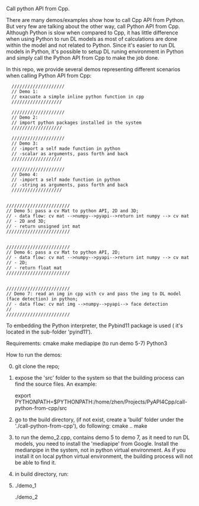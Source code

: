 Call python API from Cpp. 

There are many demos/examples show how to call Cpp API from Python. But very few are talking about the other way, call Python API from Cpp. Although Python is slow when compared to Cpp, it has little difference when using Python to run DL models as most of calculations are done within the model and not related to Python. Since it's easier to run DL models in Python, it's possible to setup DL runing environment in Python and simply call the Python API from Cpp to make the job done. 

In this repo, we provide several demos representing different scenarios when calling Python API from Cpp:

	  //////////////////// 
	  // Demo 1: 
	  // exacuate a simple inline python function in cpp
	  ///////////////////

	  //////////////////// 
	  // Demo 2: 
	  // import python packages installed in the system
	  ///////////////////

	  //////////////////// 
	  // Demo 3: 
	  // -import a self made function in python 
	  // -scalar as arguments, pass forth and back 
	  ///////////////////

	  //////////////////// 
	  // Demo 4: 
	  // -import a self made function in python
	  // -string as arguments, pass forth and back 
	  ///////////////////


	////////////////////////
	// Demo 5: pass a cv Mat to python API, 2D and 3D; 
	// - data flow: cv mat -->numpy-->pyapi-->return int numpy --> cv mat 
	// - 2D and 3D; 
	// - return unsigned int mat
	////////////////////////
 

	////////////////////////
	// Demo 6: pass a cv Mat to python API, 2D; 
	// - data flow: cv mat -->numpy-->pyapi-->return int numpy --> cv mat 
	// - 2D; 
	// - return float mat
	////////////////////////
 

	////////////////////////
	// Demo 7: read an img in cpp with cv and pass the img to DL model (face detection) in python; 
	// - data flow: cv mat img -->numpy-->pyapi--> face detection
	// 
	////////////////////////

To embedding the Python interpreter, the Pybind11 package is used ( it's located in the sub-folder 'pyind11').  

Requirements:
		cmake
		make
		mediapipe (to run demo 5-7)
		Python3


How to run the demos:

0. git clone the repo;

1. expose the 'src' folder to the system so that the building process can find the source files. An example:

	export PYTHONPATH=$PYTHONPATH:/home/zhen/Projects/PyAPI4Cpp/call-python-from-cpp/src

2. go to the build directory, (if not exist, create a 'build' folder under the './call-python-from-cpp'), do following:
	cmake ..
	make

3. to run the demo_2.cpp, contains demo 5 to demo 7, as it need to run DL models, you need to install the 'mediapipe' from Google. Install the medianpipe in the system, not in python virtual environment. As if you install it on local python virtual environment, the building process will not be able to find it. 

4. in build directory, run:
5. 
	./demo_1

	./demo_2



 





 
